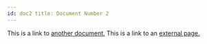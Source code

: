 ```yaml
---
id: doc2 title: Document Number 2
---
```


This is a link to [another document.](doc3.md) This is a link to an [external page.](http://www.example.com/)
